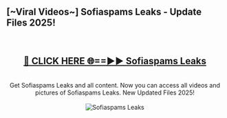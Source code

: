 <h2>[~Viral Videos~] Sofiaspams Leaks - Update Files 2025!</h2>
<br>
<div align="center">
<h2><a href="https://betterlinks.top/A2PfLJ" rel="nofollow">🔴 CLICK HERE 🌐==►► Sofiaspams Leaks</a></h2>
<br>
Get Sofiaspams Leaks and all content. Now you can access all videos and pictures of Sofiaspams Leaks. New Updated Files 2025!
<br>
<br>
<a href="https://betterlinks.top/A2PfLJ" rel="nofollow" data-target="animated-image.originalLink"><img src="https://i.ibb.co.com/WyWwxjT/player-gif2.gif" alt="Sofiaspams Leaks" style="max-width: 100%; display: inline-block;" data-target="animated-image.originalImage"></a>
</div>
<br>
